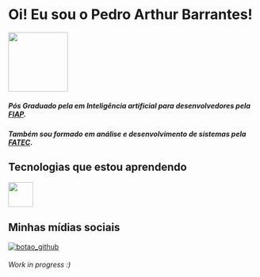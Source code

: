 <h1> Oi! Eu sou o Pedro Arthur Barrantes! </h1>

<img loading="lazy" src="https://media.tenor.com/sveyP9rGWd8AAAAj/text-work.gif" width=120>

##### Pós Graduado pela em Inteligência artificial para desenvolvedores pela [FIAP](https://www.fiap.com.br).
##### Também sou formado em análise e desenvolvimento de sistemas pela [FATEC](https://fatecsaocaetano.cps.sp.gov.br).

## Tecnologias que estou aprendendo

<img loading="lazy" src="https://raw.githubusercontent.com/jmnote/z-icons/master/svg/java.svg" width="50" height="50"/>


## Minhas mídias sociais

<a href="https://www.linkedin.com/in/pedro-arthur-barrantes/"><img src="https://img.shields.io/badge/LinkedIn-0077B5?style=for-the-badge&logo=linkedin&logoColor=white" alt="botao_github"></a>

###### Work in progress :)

<!---
PedroArthurBarrantesDev/PedroArthurBarrantesDev is a repository because its `README.md` (this file) appears on your GitHub profile.
You can click the Preview link to take a look at your changes.
--->
